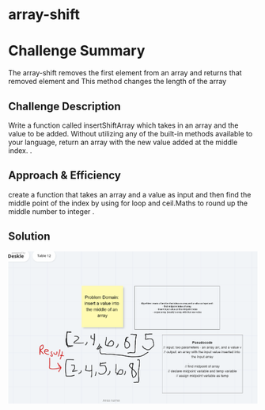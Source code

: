 # array-shift


# Challenge Summary
<!-- Short summary or background information -->
The array-shift  removes the first element from an array and returns that removed element and This method changes the length of the array

## Challenge Description
<!-- Description of the challenge -->
Write a function called insertShiftArray which takes in an array and the value to be added. Without utilizing any of the built-in methods available to your language, return an array with the new value added at the middle index.
.
## Approach & Efficiency
<!-- What approach did you take? Why? What is the Big O space/time for this approach? -->
create a function that takes an array and a value as input and then find the middle point of the index by using for loop and ceil.Maths to round up the middle number to integer .

## Solution
<!-- Embedded whiteboard image -->
![WhiteBoard](./assets/whiteboard2.png)
